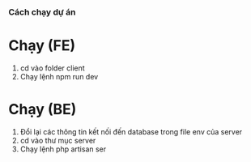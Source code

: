### Cách chạy dự án
# Chạy (FE)
1. cd vào folder client
2. Chạy lệnh npm run dev
# Chạy (BE)
1. Đổi lại các thông tin kết nối đến database trong file env của server
2. cd vào thư mục server
3. Chạy lệnh php artisan ser
